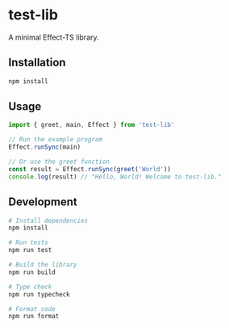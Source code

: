 # test-lib

A minimal Effect-TS library.

## Installation

```bash
npm install
```

## Usage

```typescript
import { greet, main, Effect } from 'test-lib'

// Run the example program
Effect.runSync(main)

// Or use the greet function
const result = Effect.runSync(greet('World'))
console.log(result) // "Hello, World! Welcome to test-lib."
```

## Development

```bash
# Install dependencies
npm install

# Run tests
npm run test

# Build the library
npm run build

# Type check
npm run typecheck

# Format code
npm run format
```
